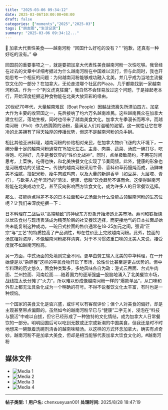 ```yaml
---
title: "2025-03-06 09:34:12"
date: 2025-03-06T10:00:00+08:00
draft: false
categories: ["moments","2025","2025-03"]
tags: ["朋友圈","生活记录"]
summary: "2025-03-06 09:34:12..."
---
```


🍲 加拿大代表性美食——越南河粉
​
​“回国什么好吃的没有？”
“抱歉，还真有一种好吃的没有。” 😂

回国前的重要事项之一，就是要把加拿大代表性美食越南河粉一次性吃够。我曾经在过去的文章中详细考据过为什么越南河粉在中国难以流行，但与此同时，我也开始思考一个相反的问题：为何越南河粉能够成功融入北美，并几乎成为当地主流餐饮文化的一部分？在加拿大，无论走进哪个社区的Plaza，几乎都能找到一家越南河粉店。作为一个“列文虎克狂魔”，我自然不会轻易放过这个问题，于是操起老本行，开始深度挖掘这种食物能在北美大放异彩的缘由。

20世纪70年代，大量越南难民（Boat People）因越战流离失所漂泊四方。加拿大作为主要的收容国之一，先后接纳了约六万名越南难民。这些越南民众在加拿大建立社区，落地生根，同时也带来了越南美食文化。加拿大冬季漫长而寒冷，而越南河粉（Phở）作为热腾腾的汤粉，最满足人们对温暖的渴望。这一属性让它在寒冷的北美拥有了得天独厚的传播优势，但这不是越南河粉的杀手锏。

相比其他亚洲料理，越南河粉的价格相对亲民，在加拿大物价飞涨的大环境下，一碗分量十足的越南河粉通常在15加元左右。主食、肉类、蔬菜、汤底一碗打尽，吃得饱、吃得好，几乎是餐饮界的“性价比战神”。同时，点单极致简约，不用花时间思考，上菜快，吃得也快，和北美快餐文化实现了节奏同频。此外，健康的形象也是河粉成功的关键之一。传统的越南河粉采用牛骨、香料和草药慢炖而成，汤鲜味美不油腻，搭配米粉、瘦牛肉或鸡肉，以及大量的新鲜香草（如豆芽、九层塔、青柠），与欧美人近年流行的“清淡、健康、低脂”饮食趋势不谋而合。这使得越南河粉能在北美成功立足，甚至反向影响西方饮食文化，成为许多人的日常餐饮选择。

那么，技能树点得差不多的日本拉面和中式汤面为什么没能占领越南河粉的生态位呢？让我们来深度挖掘一下：

日本料理在二战后以“高端精致”的神秘东方形象开始渗透北美市场。寿司和铁板烧以优质食材与现场表演成为精英阶层的社交餐饮选择，而更接地气的日本拉面却始终未能复制这种成功。一碗日式拉面的售价通常在18-25加元之间，强调“正宗”与“工艺”的特质拉高了产品调性，却在性价比上完败越南河粉。此外，拉面的汤底相对浓厚，不像越南河粉那样清爽，对于不习惯浓重口味的北美人来说，接受度就不如越南河粉高。

另一方面，中式汤面的处境则完全不同。更早由劳工输入北美的中华料理，在一开始便是以“杂碎餐”这样的平民食物开启了市场，论性价比甚至是更占优势的。但中华料理的历史悠久，面食种类繁多，多地风味各自为政：港式云吞面、台式牛肉面、兰州拉面、河南烩面……随着国力的逐渐强盛一股脑地涌入了北美餐饮市场，战线拉太长分摊了“火力”，所以难以形成像越南河粉一样的“爆款单品”，从口味和外形上都无法具象化成为一个明确的符号。不得不说餐饮文化太丰富，有时也是一种烦恼。

一个国家的美食文化是否兴盛，或许可以有客观评价；但个人对美食的偏好，却是主观甚至带点偏颇的。虽然如今的越南河粉早已与“健康”二字无关，浸泡在“科技与狠活”中难以自拔，但它已经形成了一种独特的文化情结，成为加拿大人日常餐饮的一部分。明明回国后可以吃到无数或正宗或新潮的中国美食，但我还是时不时地想来一碗飘着洗碗剂清香的越南味精汤。以这样的方式怀念加拿大，确实有点奇妙。越南河粉不是加拿大美食，但却是相当能够代表加拿大饮食文化的。
​
​#越南河粉

## 媒体文件

- ![Media 1](/Moments/photos/2025-03-06/202503060934120.jpg)
- ![Media 2](/Moments/photos/2025-03-06/202503060934121.jpg)
- ![Media 3](/Moments/photos/2025-03-06/202503060934122.jpg)
- ![Media 4](/Moments/photos/2025-03-06/202503060934123.jpg)

---

**帖子类型:** 1
**用户名:** chenxueyuan001
**处理时间:** 2025/8/28 18:47:19